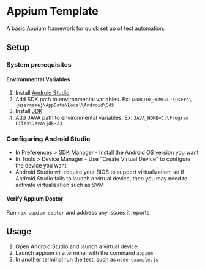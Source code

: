 # Appium Template

A basic Appium framework for quick set up of test automation.

## Setup

### System prerequisites

#### Environmental Variables

1. Install [Android Studio](https://developer.android.com/studio)
2. Add SDK path to environmental variables. Ex: `ANDROID_HOME=C:\Users\{username}\AppData\Local\Android\Sdk`
3. Install [JDK](https://docs.oracle.com/en/java/javase/11/install/overview-jdk-installation.html)
4. Add JAVA path to environmental variables. Ex: `JAVA_HOME=C:\Program Files\Java\jdk-23`

### Configuring Android Studio

* In Preferences > SDK Manager - Install the Android OS version you want
* In Tools > Device Manager - Use "Create Virtual Device" to configure the device you want
* Android Studio will require your BIOS to support virtualization, so if Android Studio fails to launch a virtual device, then you may need to activate virtualization such as SVM

#### Verify Appium Doctor

Run `npx appium-doctor` and address any issues it reports

## Usage

1. Open Android Studio and launch a virtual device
2. Launch appium in a terminal with the command `appium`
3. In another terminal run the test, such as `node example.js`
